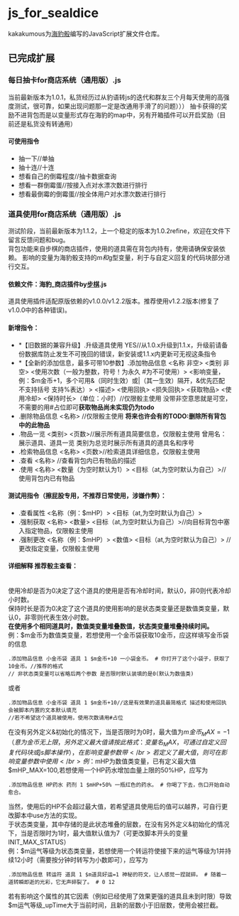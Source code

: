 # js_for_sealdice
kakakumous为[海豹骰](https://github.com/sealdice/sealdice-core)编写的JavaScript扩展文件仓库。
## 已完成扩展
### 每日抽卡for商店系统（通用版）.js
当前最新版本为1.0.1，私货经历过从豹语转js的迭代和群友三个月每天使用的高强度测试，很可靠，如果出现问题那一定是改通用手滑了的问题）））
抽卡获得的奖励不进背包而是以变量形式存在海豹的map中，另有开箱插件可以开启奖励（目前还是私货没有转通用）
#### 可使用指令
- 抽一下//单抽
- 抽十连//十连
- 想看自己的倒霉程度//抽卡数据查询
- 想看一群倒霉蛋//按接入点对水漂次数进行排行
- 想看最倒霉的倒霉蛋//按全体用户对水漂次数进行排行
### 道具使用for商店系统（通用版）.js
测试阶段，当前最新版本为1.1.2，上一个稳定的版本为1.0.2refine，欢迎在文件下留言反馈问题和bug。
</br>背包功能来自步棋的商店插件，使用的道具需在背包内持有，使用请确保安装依赖。
影响的变量为海豹骰支持的$m和$g型变量，利于与自定义回复的代码块部分进行交互。
#### 依赖文件：海豹_商店插件by[步棋](https://github.com/Verplitic).js
道具使用插件适配原版依赖的v1.0.0/v1.2.2版本。推荐使用v1.2.2版本(修复了v1.0.0中的各种错误)。
#### 新增指令：
- *【旧数据的兼容升级】.升级道具使用 YES//从1.0.x升级到1.1.x，升级前请备份数据库防止发生不可挽回的错误，新安装或1.1.x内更新可无视这条指令
- *【全新的添加信息，最多可带10参数】.添加物品信息 <名称 非空> <类别 非空> <使用次数（一般为整数，符号！为永久 #为不可使用）> <影响变量，例：$m金币+1，多个可用&（同时生效）或|（其一生效）隔开，&优先匹配 不支持括号 支持%表达）> <描述> <使用回执> <损失回执> <获取物品> <使用冷却> <保持时长>（单位：小时）//仅限骰主使用 没带非空意思就是可空，不需要的用#占位即可**获取物品尚未实现仍为todo**
- .删除物品信息 <名称> //仅限骰主使用 **将来也许会有的TODO:删除所有背包中的此物品**
- .物品一览 <类别> <页数>//展示所有道具简要信息，仅限骰主使用 曾用名：展示道具、道具一览 类别为总览时展示所有道具的道具名和序号
- .检索物品信息 <名称> <页数>//检索道具详细信息，仅限骰主使用
- .查看 <名称> //查看背包内已有物品的描述
- .使用 <名称> <数量（为空时默认为1）> <目标（at,为空时默认为自己）>//使用背包内已有物品 
#### 测试用指令（擦屁股专用，不推荐日常使用，涉嫌作弊）：
- .查看属性 <名称（例：$mHP）> <目标（at,为空时默认为自己）>
- .强制获取 <名称> <数量>  <目标（at,为空时默认为自己）>//向目标背包中塞入指定物品，仅限骰主使用
- .强制更改 <名称（例：$mHP）> <数值> <目标（at,为空时默认为自己）> //更改指定变量，仅限骰主使用
#### 详细解释 推荐骰主查看：
  </br>使用冷却是否为0决定了这个道具的使用是否有冷却时间，默认0，非0则代表冷却小时数。
  </br>保持时长是否为0决定了这个道具的使用影响的是状态类变量还是数值类变量，默认0，非零则代表生效小时数。
  </br>**在使用多个相同道具时，数值类变量堆叠数值，状态类变量堆叠持续时间。**
  </br>例：$m金币为数值类变量，若想使用一个金币袋获取10金币，应这样填写金币袋的信息
  ```
  .添加物品信息 小金币袋 道具 1 $m金币+10 一小袋金币。 # 你打开了这个小袋子，获取了10金币。//推荐的格式
  // 非状态类变量可以省略后两个参数 是否限时默认装填的是0(默认为数值类)
  ```
  或者
  ```
  .添加物品信息 小金币袋 道具 1 $m金币+10//这是有效果的道具最简格式 描述和使用回执会被脚本内置的文本默认填充
  //若不希望这个道具被使用，使用次数请用#占位
  ```
  在没有另外定义&初始化的情况下，当是否限时为0时，最大值为$m金币_MAX=-1（意为金币无上限，另外定义最大值请按此格式：变量名_MAX，可通过自定义回复代码块或js脚本操作），在影响变量参数带%表达时使用会被拦截，若不想麻烦请避免使用带%表达。
  </br>若定义了最大值，则可在影响变量参数中使用%表达。
  </br>例：$mHP为数值类变量，已有定义最大值$mHP_MAX=100,若想使用一个HP药水增加血量上限的50%HP，应写为
  ```
  .添加物品信息 HP药水 药剂 1 $mHP+50% 一瓶红色的药水。 # 你喝了下去，伤口开始自动愈合。
  ```
  当然，使用后的HP不会超过最大值，若希望道具使用后的值可以越界，可自行更改脚本中use方法的实现。
  </br>于状态类变量，其中存储的是此状态堆叠的层数，在没有另外定义&初始化的情况下，当是否限时为1时，最大值默认值为7（可更改脚本开头的变量INIT_MAX_STATUS）
  </br>例：$m运气等级为状态类变量，若想使用一个转运符使接下来的运气等级为1并持续12小时（需要按分钟时转写为小数即可），应写为
  ```
  .添加物品信息 转运符 道具 1 $m道具好运=1 神秘的符文，让人感觉一捏就碎。 # 随着一道转瞬即逝的光彩，它无声碎裂了。 # 0 12
  ```
  若有影响这个属性的其它因素（例如已经使用了效果更强的道具且未到时限）导致$m运气等级_upTime大于当前时间，且新的层数小于旧层数，使用会被拦截。

